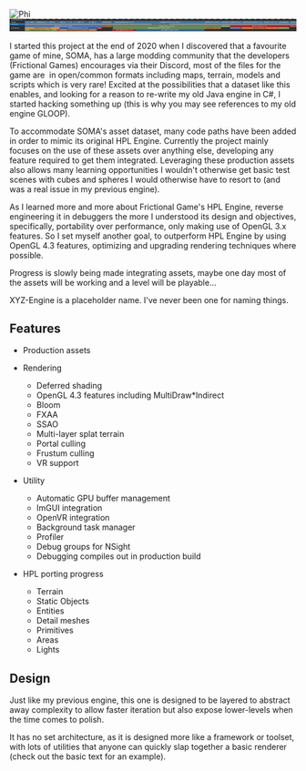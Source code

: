 ![Phi](docs/Phi.png)
![NSight Capture](docs/ProfileCapture.png)

I started this project at the end of 2020 when I discovered that a favourite game of mine, SOMA, has a large modding community that the developers (Frictional Games) encourages via their Discord, most of the files for the game are  in open/common formats including maps, terrain, models and scripts which is very rare! Excited at the possibilities that a dataset like this enables, and looking for a reason to re-write my old Java engine in C#, I started hacking something up (this is why you may see references to my old engine GLOOP).

To accommodate SOMA's asset dataset, many code paths have been added in order to mimic its original HPL Engine. Currently the project mainly focuses on the use of these assets over anything else, developing any feature required to get them integrated. Leveraging these production assets also allows many learning opportunities I wouldn't otherwise get basic test scenes with cubes and spheres I would otherwise have to resort to (and was a real issue in my previous engine).

As I learned more and more about Frictional Game's HPL Engine, reverse engineering it in debuggers the more I understood its design and objectives, specifically, portability over performance, only making use of OpenGL 3.x features. So I set myself another goal, to outperform HPL Engine by using OpenGL 4.3 features, optimizing and upgrading rendering techniques where possible. 

Progress is slowly being made integrating assets, maybe one day most of the assets will be working and a level will be playable...

XYZ-Engine is a placeholder name. I've never been one for naming things.

## Features
- Production assets
- Rendering
    
    - Deferred shading
    - OpenGL 4.3 features including MultiDraw*Indirect
    - Bloom
    - FXAA
    - SSAO
    - Multi-layer splat terrain
    - Portal culling
    - Frustum culling
    - VR support
- Utility

    - Automatic GPU buffer management
    - ImGUI integration
    - OpenVR integration
    - Background task manager
    - Profiler
    - Debug groups for NSight
    - Debugging compiles out in production build

- HPL porting progress

    - Terrain
    - Static Objects
    - Entities
    - Detail meshes
    - Primitives
    - Areas
    - Lights

## Design
Just like my previous engine, this one is designed to be layered to abstract away complexity to allow faster iteration but also expose lower-levels when the time comes to polish. 

It has no set architecture, as it is designed more like a framework or toolset, with lots of utilities that anyone can quickly slap together a basic renderer (check out the basic text for an example).
